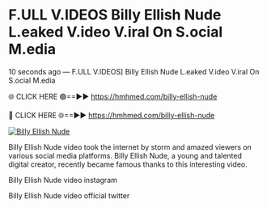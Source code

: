 # F.ULL V.IDEOS Billy Ellish Nude L.eaked V.ideo V.iral On S.ocial M.edia

10 seconds ago — F.ULL V.IDEOS] Billy Ellish Nude L.eaked V.ideo V.iral On S.ocial M.edia

🌐 CLICK HERE 🟢==►► https://hmhmed.com/billy-ellish-nude

🔴 CLICK HERE 🌐==►► https://hmhmed.com/billy-ellish-nude

[![Billy Ellish Nude](https://i.imgur.com/dJHk4Zq.gif)](https://hmhmed.com/billy-ellish-nude)

Billy Ellish Nude video took the internet by storm and amazed viewers on various social media platforms. Billy Ellish Nude, a young and talented digital creator, recently became famous thanks to this interesting video.

Billy Ellish Nude video instagram

Billy Ellish Nude video official twitter
